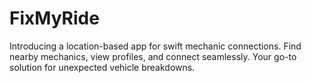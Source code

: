 # FixMyRide
 Introducing a location-based app for swift mechanic connections. Find nearby mechanics, view profiles, and connect seamlessly. Your go-to solution for unexpected vehicle breakdowns.
